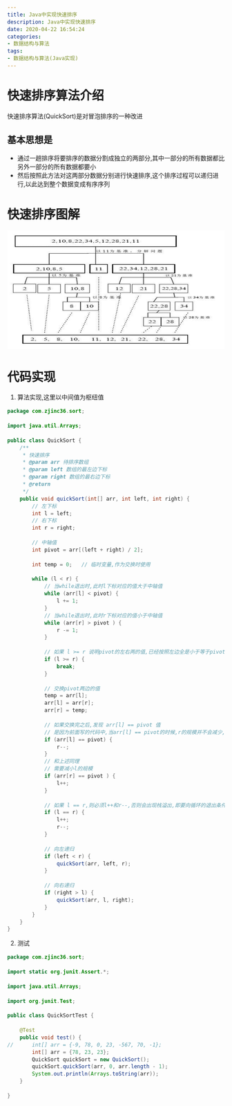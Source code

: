 ```yaml
---
title: Java中实现快速排序
description: Java中实现快速排序
date: 2020-04-22 16:54:24
categories:
- 数据结构与算法
tags:
- 数据结构与算法(Java实现)
---
```

#   快速排序算法介绍
快速排序算法(QuickSort)是对冒泡排序的一种改进

##  基本思想是
+   通过一趟排序将要排序的数据分割成独立的两部分,其中一部分的所有数据都比另外一部分的所有数据都要小
+   然后按照此方法对这两部分数据分别进行快速排序,这个排序过程可以递归进行,以此达到整个数据变成有序序列

#   快速排序图解
![](../images/2020/04/20200424001.png)

#   代码实现
1.  算法实现,这里以中间值为枢纽值
```JAVA
package com.zjinc36.sort;

import java.util.Arrays;

public class QuickSort {
	/**
	 * 快速排序
	 * @param arr 待排序数组
	 * @param left 数组的最左边下标
	 * @param right 数组的最右边下标
	 * @return
	 */
	public void quickSort(int[] arr, int left, int right) {
		// 左下标
		int l = left;
		// 右下标
		int r = right;

		// 中轴值
		int pivot = arr[(left + right) / 2];

		int temp = 0;	// 临时变量,作为交换时使用

		while (l < r) {
			// 当while退出时,此时l下标对应的值大于中轴值
			while (arr[l] < pivot) {
				l += 1;
			}
			// 当while退出时,此时r下标对应的值小于中轴值
			while (arr[r] > pivot ) {
				r -= 1;
			}

			// 如果 l >= r 说明pivot的左右两的值,已经按照左边全是小于等于pivot值,右边全部是大于等于pivot值
			if (l >= r) {
				break;
			}

			// 交换pivot两边的值
			temp = arr[l];
			arr[l] = arr[r];
			arr[r] = temp;

			// 如果交换完之后,发现 arr[l] == pivot 值
			// 是因为前面写的代码中,当arr[l] == pivot的时候,r的规模并不会减少,即无法向循环的退出条件靠近
			if (arr[l] == pivot) {
				r--;
			}
			// 和上述同理
			// 需要减小l的规模
			if (arr[r] == pivot ) {
				l++;
			}

			// 如果 l == r,则必须l++和r--,否则会出现栈溢出,即要向循环的退出条件靠近
			if (l == r) {
				l++;
				r--;
			}

			// 向左递归
			if (left < r) {
				quickSort(arr, left, r);
			}

			// 向右递归
			if (right > l) {
				quickSort(arr, l, right);
			}
		}
	}
}
```

2.	测试
```JAVA
package com.zjinc36.sort;

import static org.junit.Assert.*;

import java.util.Arrays;

import org.junit.Test;

public class QuickSortTest {

	@Test
	public void test() {
//		int[] arr = {-9, 78, 0, 23, -567, 70, -1};
		int[] arr = {78, 23, 23};
		QuickSort quickSort = new QuickSort();
		quickSort.quickSort(arr, 0, arr.length - 1);
		System.out.println(Arrays.toString(arr));
	}

}
```
